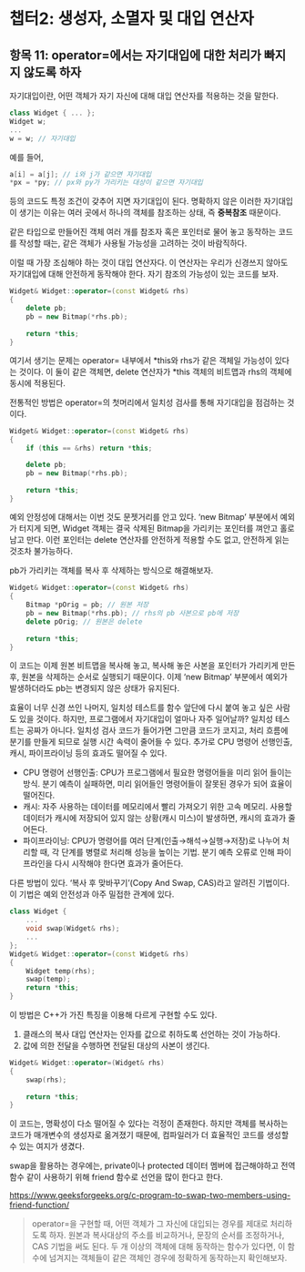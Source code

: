 # 챕터2: 생성자, 소멸자 및 대입 연산자

## 항목 11: operator=에서는 자기대입에 대한 처리가 빠지지 않도록 하자

자기대입이란, 어떤 객체가 자기 자신에 대해 대입 연산자를 적용하는 것을 말한다.

```cpp
class Widget { ... };
Widget w;
...
w = w; // 자기대입
```

예를 들어,

```cpp
a[i] = a[j]; // i와 j가 같으면 자기대입
*px = *py; // px와 py가 가리키는 대상이 같으면 자기대입
```

등의 코드도 특정 조건이 갖추어 지면 자기대입이 된다. 명확하지 않은 이러한 자기대입이 생기는 이유는 여러 곳에서 하나의 객체를 참조하는 상태, 즉 **중복참조** 때문이다.

같은 타입으로 만들어진 객체 여러 개를 참조자 혹은 포인터로 물어 놓고 동작하는 코드를 작성할 때는, 같은 객체가 사용될 가능성을 고려하는 것이 바람직하다.

이럴 때 가장 조심해야 하는 것이 대입 연산자다. 이 연산자는 우리가 신경쓰지 않아도 자기대입에 대해 안전하게 동작해야 한다. 자기 참조의 가능성이 있는 코드를 보자.

```cpp
Widget& Widget::operator=(const Widget& rhs)
{
	delete pb;
	pb = new Bitmap(*rhs.pb);
	
	return *this;
}
```

여기서 생기는 문제는 operator= 내부에서 *this와 rhs가 같은 객체일 가능성이 있다는 것이다. 이 둘이 같은 객체면, delete 연산자가 *this 객체의 비트맵과 rhs의 객체에 동시에 적용된다.

전통적인 방법은 operator=의 첫머리에서 일치성 검사를 통해 자기대입을 점검하는 것이다.

```cpp
Widget& Widget::operator=(const Widget& rhs)
{
	if (this == &rhs) return *this;

	delete pb;
	pb = new Bitmap(*rhs.pb);
	
	return *this;
}
```

예외 안정성에 대해서는 이번 것도 문젯거리를 안고 있다. ‘new Bitmap’ 부분에서 예외가 터지게 되면, Widget 객체는 결국 삭제된 Bitmap을 가리키는 포인터를 껴안고 홀로 남고 만다. 이런 포인터는 delete 연산자를 안전하게 적용할 수도 없고, 안전하게 읽는 것조차 불가능하다.

pb가 가리키는 객체를 복사 후 삭제하는 방식으로 해결해보자.

```cpp
Widget& Widget::operator=(const Widget& rhs)
{
	Bitmap *pOrig = pb; // 원본 저장
	pb = new Bitmap(*rhs.pb); // rhs의 pb 사본으로 pb에 저장
	delete pOrig; // 원본은 delete
	
	return *this;
}
```

이 코드는 이제 원본 비트맵을 복사해 놓고, 복사해 놓은 사본을 포인터가 가리키게 만든 후, 원본을 삭제하는 순서로 실행되기 때문이다. 이제 ‘new Bitmap’ 부분에서 예외가 발생하더라도 pb는 변경되지 않은 상태가 유지된다.

효율이 너무 신경 쓰인 나머지, 일치성 테스트를 함수 앞단에 다시 붙여 놓고 싶은 사람도 있을 것이다. 하지만, 프로그램에서 자기대입이 얼마나 자주 일어날까? 일치성 테스트는 공짜가 아니다. 일치성 검사 코드가 들어가면 그만큼 코드가 코지고, 처리 흐름에 분기를 만들게 되므로 실행 시간 속력이 줄어들 수 있다. 추가로 CPU 명령어 선행인출, 캐시, 파이프라이닝 등의 효과도 떨어질 수 있다.

- CPU 명령어 선행인출: CPU가 프로그램에서 필요한 명령어들을 미리 읽어 들이는 방식. 분기 예측이 실패하면, 미리 읽어들인 명령어들이 잘못된 경우가 되어 효율이 떨어진다.
- 캐시: 자주 사용하는 데이터를 메모리에서 빨리 가져오기 위한 고속 메모리. 사용할 데이터가 캐시에 저장되어 있지 않는 상황(캐시 미스)이 발생하면, 캐시의 효과가 줄어든다.
- 파이프라이닝: CPU가 명령어를 여러 단계(인출→해석→실행→저장)로 나누어 처리할 때, 각 단계를 병렬로 처리해 성능을 높이는 기법. 분기 예측 오류로 인해 파이프라인을 다시 시작해야 한다면 효과가 줄어든다.

다른 방법이 있다. ‘복사 후 맞바꾸기’(Copy And Swap, CAS)라고 알려진 기법이다. 이 기법은 예외 안전성과 아주 밀접한 관계에 있다.

```cpp
class Widget {
	...
	void swap(Widget& rhs);
	...
};
Widget& Widget::operator=(const Widget& rhs)
{
	Widget temp(rhs);
	swap(temp);
	return *this;
}
```

이 방법은 C++가 가진 특징을 이용해 다르게 구현할 수도 있다.

1. 클래스의 복사 대입 연산자는 인자를 값으로 취하도록 선언하는 것이 가능하다.
2. 값에 의한 전달을 수행하면 전달된 대상의 사본이 생긴다.

```cpp
Widget& Widget::operator=(Widget& rhs)
{
	swap(rhs);
	
	return *this;
}
```

이 코드는, 명확성이 다소 떨어질 수 있다는 걱정이 존재한다. 하지만 객체를 복사하는 코드가 매개변수의 생성자로 옮겨졌기 때문에, 컴파일러가 더 효율적인 코드를 생성할 수 있는 여지가 생겼다.

swap을 활용하는 경우에는, private이나 protected 데이터 멤버에 접근해야하고 전역 함수 같이 사용하기 위해 friend 함수로 선언을 많이 한다고 한다.

https://www.geeksforgeeks.org/c-program-to-swap-two-members-using-friend-function/

> operator=을 구현할 때, 어떤 객체가 그 자신에 대입되는 경우를 제대로 처리하도록 하자. 원본과 복사대상의 주소를 비교하거나, 문장의 순서를 조정하거나, CAS 기법을 써도 된다.
두 개 이상의 객체에 대해 동작하는 함수가 있다면, 이 함수에 넘겨지는 객체들이 같은 객체인 경우에 정확하게 동작하는지 확인해보자.
